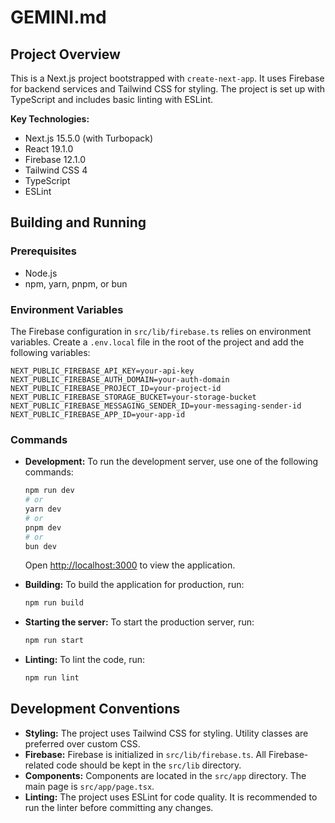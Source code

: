 # GEMINI.md

## Project Overview

This is a Next.js project bootstrapped with `create-next-app`. It uses Firebase for backend services and Tailwind CSS for styling. The project is set up with TypeScript and includes basic linting with ESLint.

**Key Technologies:**

*   Next.js 15.5.0 (with Turbopack)
*   React 19.1.0
*   Firebase 12.1.0
*   Tailwind CSS 4
*   TypeScript
*   ESLint

## Building and Running

### Prerequisites

*   Node.js
*   npm, yarn, pnpm, or bun

### Environment Variables

The Firebase configuration in `src/lib/firebase.ts` relies on environment variables. Create a `.env.local` file in the root of the project and add the following variables:

```
NEXT_PUBLIC_FIREBASE_API_KEY=your-api-key
NEXT_PUBLIC_FIREBASE_AUTH_DOMAIN=your-auth-domain
NEXT_PUBLIC_FIREBASE_PROJECT_ID=your-project-id
NEXT_PUBLIC_FIREBASE_STORAGE_BUCKET=your-storage-bucket
NEXT_PUBLIC_FIREBASE_MESSAGING_SENDER_ID=your-messaging-sender-id
NEXT_PUBLIC_FIREBASE_APP_ID=your-app-id
```

### Commands

*   **Development:** To run the development server, use one of the following commands:
    ```bash
    npm run dev
    # or
    yarn dev
    # or
    pnpm dev
    # or
    bun dev
    ```
    Open [http://localhost:3000](http://localhost:3000) to view the application.

*   **Building:** To build the application for production, run:
    ```bash
    npm run build
    ```

*   **Starting the server:** To start the production server, run:
    ```bash
    npm run start
    ```

*   **Linting:** To lint the code, run:
    ```bash
    npm run lint
    ```

## Development Conventions

*   **Styling:** The project uses Tailwind CSS for styling. Utility classes are preferred over custom CSS.
*   **Firebase:** Firebase is initialized in `src/lib/firebase.ts`. All Firebase-related code should be kept in the `src/lib` directory.
*   **Components:** Components are located in the `src/app` directory. The main page is `src/app/page.tsx`.
*   **Linting:** The project uses ESLint for code quality. It is recommended to run the linter before committing any changes.

